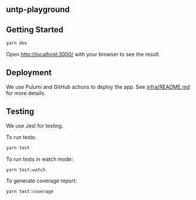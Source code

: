 ## untp-playground

## Getting Started

```bash
yarn dev
```

Open [http://localhost:3000/](http://localhost:3000/) with your browser to see the result.

## Deployment

We use Pulumi and GitHub actions to deploy the app. See [infra/README.md](infra/README.md) for more details.

## Testing

We use Jest for testing.

To run tests:

```bash
yarn test
```

To run tests in watch mode:

```bash
yarn test:watch
```

To generate coverage report:

```bash
yarn test:coverage
```
